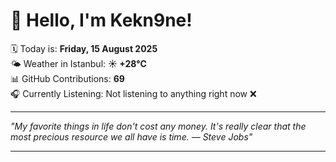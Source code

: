# 👋 Hello, I'm Kekn9ne!

🗓️ Today is: **Friday, 15 August 2025**  
🌤️ Weather in Istanbul: **☀️   +28°C**  
📊 GitHub Contributions: **69**  
🎧 Currently Listening: Not listening to anything right now ❌

---

_"My favorite things in life don't cost any money. It's really clear that the most precious resource we all have is time. — *Steve Jobs*"_

---
